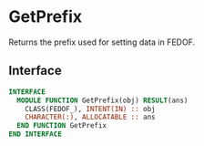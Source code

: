 # GetPrefix

Returns the prefix used for setting data in FEDOF.

## Interface

```fortran
INTERFACE
  MODULE FUNCTION GetPrefix(obj) RESULT(ans)
    CLASS(FEDOF_), INTENT(IN) :: obj
    CHARACTER(:), ALLOCATABLE :: ans
  END FUNCTION GetPrefix
END INTERFACE
```
